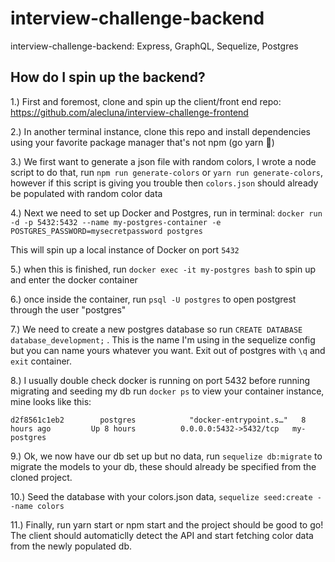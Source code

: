 # interview-challenge-backend
interview-challenge-backend: Express, GraphQL, Sequelize, Postgres

## How do I spin up the backend? ##

1.) First and foremost, clone and spin up the client/front end repo: 
https://github.com/alecluna/interview-challenge-frontend

2.) In another terminal instance, clone this repo and install dependencies using your
favorite package manager that's not npm (go yarn 🧶)

3.) We first want to generate a json file with random colors, I wrote a node script to do that, run 
`npm run generate-colors` or `yarn run generate-colors`, however if this script is giving you trouble then 
`colors.json` should already be populated with random color data

4.) Next we need to set up Docker and Postgres, run in terminal:
`docker run -d -p 5432:5432 --name my-postgres-container -e POSTGRES_PASSWORD=mysecretpassword postgres`

This will spin up a local instance of Docker on port `5432`

5.) when this is finished, run `docker exec -it my-postgres bash` to spin up and enter the docker container

6.) once inside the container, run `psql -U postgres` to open postgrest through the user "postgres"

7.) We need to create a new postgres database so run `CREATE DATABASE database_development;` . This is the name I'm using
in the sequelize config but you can name yours whatever you want. Exit out of postgres with `\q` and `exit` container.

8.) I usually double check docker is running on port 5432 before running migrating and seeding my db
run `docker ps` to view your container instance, mine looks like this:
```
d2f8561c1eb2        postgres            "docker-entrypoint.s…"   8 hours ago         Up 8 hours          0.0.0.0:5432->5432/tcp   my-postgres
```
9.) Ok, we now have our db set up but no data, run `sequelize db:migrate` to migrate the models to your db, 
these should already be specified from the cloned project.

10.) Seed the database with your colors.json data, `sequelize seed:create --name colors`


11.) Finally, run yarn start or npm start and the project should be good to go! The client should automaticlly detect the 
API and start fetching color data from the newly populated db. 

